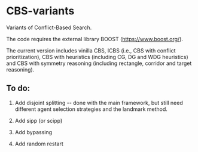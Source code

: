 # CBS-variants
Variants of Conflict-Based Search.
 
 The code requires the external library BOOST (https://www.boost.org/).
 
 The current version includes vinilla CBS, ICBS (i.e., CBS with conflict prioritization), CBS with heuristics (including CG, DG and WDG heuristics) and CBS with symmetry reasoning (including rectangle, corridor and target reasoning).
 
## To do:

1. Add disjoint splitting -- done with the main framework, but still need different agent selection strategies and the landmark method.

2. Add sipp (or scipp)

3. Add bypassing

4. Add random restart
